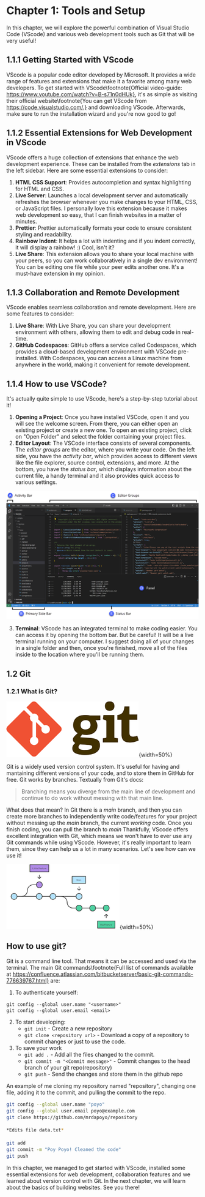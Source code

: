 # Chapter 1: Tools and Setup

In this chapter, we will explore the powerful combination of Visual Studio Code (VScode) and various web development tools such as Git that will be very useful! 

## 1.1.1 Getting Started with VScode

VScode is a popular code editor developed by Microsoft. It provides a wide range of features and extensions that make it a favorite among many web developers. To get started with VScode\footnote{Official video-guide: https://www.youtube.com/watch?v=B-s71n0dHUk}, it's as simple as visiting their official website\footnote{You can get VScode from https://code.visualstudio.com/.} and downloading VScode. Afterwards, make sure to run the installation wizard and you're now good to go!

## 1.1.2 Essential Extensions for Web Development in VScode

VScode offers a huge collection of extensions that enhance the web development experience. These can be installed from the *extensions* tab in the left sidebar. Here are some essential extensions to consider:

1. **HTML CSS Support**: Provides autocompletion and syntax highlighting for HTML and CSS.
2. **Live Server**: Launches a local development server and automatically refreshes the browser whenever you make changes to your HTML, CSS, or JavaScript files. I personally love this extension because it makes web development so easy, that I can finish websites in a matter of minutes.
3. **Prettier**: Prettier automatically formats your code to ensure consistent styling and readability.
4. **Rainbow Indent**: It helps a lot with indenting and if you indent correctly, it will display a rainbow! :) Cool, isn't it?
5. **Live Share**: This extension allows you to share your local machine with your peers, so you can work collaboratively in a single dev environment! You can be editing one file while your peer edits another one. It's a must-have extension in my opinion.

## 1.1.3 Collaboration and Remote Development

VScode enables seamless collaboration and remote development. Here are some features to consider:

1. **Live Share**: With Live Share, you can share your development environment with others, allowing them to edit and debug code in real-time.
2. **GitHub Codespaces**: GitHub offers a service called Codespaces, which provides a cloud-based development environment with VSCode pre-installed. With Codespaces, you can access a Linux machine from anywhere in the world, making it convenient for remote development.

## 1.1.4 How to use VSCode?

It's actually quite simple to use VScode, here's a step-by-step tutorial about it!

1. **Opening a Project**: Once you have installed VSCode, open it and you will see the welcome screen. From there, you can either open an existing project or create a new one. To open an existing project, click on "Open Folder" and select the folder containing your project files.
2. **Editor Layout**: The VSCode interface consists of several components. The *editor groups* are the editor, where you write your code. On the left side, you have the *activity bar*, which provides access to different views like the file explorer, source control, extensions, and more. At the bottom, you have the *status bar*, which displays information about the current file, a handy terminal and it also provides quick access to various settings. 

![VScode components](images/vscode1.png)

3. **Terminal**: VScode has an integrated terminal to make coding easier. You can access it by opening the bottom bar. But be careful! It will be a live terminal running on your computer. I suggest doing all of your changes in a single folder and then, once you're finished, move all of the files inside to the location where you'll be running them.

## 1.2 Git 
### 1.2.1 What is Git?

![Git's logo](images/git.png){width=50%}

Git is a widely used version control system. It's useful for having and mantaining different versions of your code, and to store them in GitHub for free. 
Git works by branches. Textually from Git's docs:

> Branching means you diverge from the main line of development and continue to do work without messing with that main line.

What does that mean? In Git there is a *main* branch, and then you can create more branches to independently write code/features for your project without messing up the *main* branch, the current *working* code. 
Once you finish coding, you can pull the branch to *main*
Thankfully, VScode offers excellent integration with Git, which means we won't have to ever use any Git commands while using VScode. However, it's really important to learn them, since they can help us a lot in many scenarios. Let's see how can we use it!

![An example of a Git repository with its *main*, *big feature* and *little feature* branches. As you can see, they all diverge from the main branch.](images/git-branches.png){width=50%}

## How to use git?
Git is a command line tool. That means it can be accessed and used via the terminal. The main Git commands\footnote{Full list of commands available at https://confluence.atlassian.com/bitbucketserver/basic-git-commands-776639767.html} are:

1. To authenticate yourself: 
```
git config --global user.name "<username>"
git config --global user.email <email>
```
2. To start developing:
   - `git init` - Create a new repository
   - `git clone <repository url>` - Download a copy of a repository to commit changes or just to use the code.
3. To save your work
    - `git add .` - Add all the files changed to the commit.
    - `git commit -m "<Commit message>"` - Commit changes to the head branch of your git repo(repository)
    - `git push` - Send the changes and store them in the github repo

An example of me cloning my repository named "repository", changing one file, adding it to the commit, and pulling the commit to the repo.

```bash
git config --global user.name "poyo"
git config --global user.email poyo@example.com
git clone https://github.com/mrdapoyo/repository

*Edits file data.txt*

git add
git commit -m "Poy Poyo! Cleaned the code"
git push
```

In this chapter, we managed to get started with VScode, installed some essential extensions for web development, collaboration features and we learned about version control with Git. In the next chapter, we will learn about the basics of building websites. See you there!

